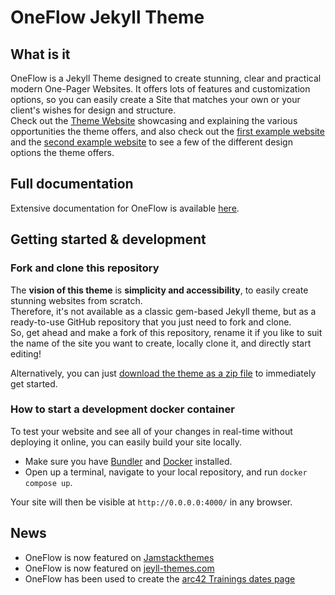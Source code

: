 # OneFlow Jekyll Theme

## What is it
OneFlow is a Jekyll Theme designed to create stunning, clear and practical modern One-Pager Websites. 
It offers lots of features and customization options, so you can easily create a Site that matches your own or your client's wishes for design and structure.  
Check out the [Theme Website](https://oneflow-jekyll-theme.github.io/) showcasing and explaining the various opportunities the theme offers, and also check out the [first example website](https://oneflow-jekyll-theme-example-one.github.io/) and the [second example website](https://oneflow-jekyll-theme-example-two.github.io/) to see a few of the different design options the theme offers.  

## Full documentation
Extensive documentation for OneFlow is available [here](https://perstarke-webdev.de/oneflow-jekyll-theme).

## Getting started & development 

### Fork and clone this repository
The **vision of this theme** is **simplicity and accessibility**, to easily create stunning websites from scratch.  
Therefore, it's not available as a classic gem-based Jekyll theme, but as a ready-to-use GitHub repository that you just need to fork and clone.  
So, get ahead and make a fork of this repository, rename it if you like to suit the name of the site you want to create, locally clone it, and directly start editing!

Alternatively, you can just [download the theme as a zip file](https://oneflow-jekyll-theme.github.io/theme-download/oneflow-jekyll-theme.zip) to immediately get started.

### How to start a development docker container
To test your website and see all of your changes in real-time without deploying it online, you can easily build your site locally.  
- Make sure you have [Bundler](https://bundler.io/) and [Docker](https://www.docker.com/) installed.  
- Open up a terminal, navigate to your local repository, and run ```docker compose up```.

Your site will then be visible at ```http://0.0.0.0:4000/``` in any browser.

## News

- OneFlow is now featured on [Jamstackthemes](https://jamstackthemes.dev/theme/oneflow/)
- OneFlow is now featured on [jeyll-themes.com](https://jekyll-themes.com/perstarke-webdev/oneflow-jekyll-theme/)
- OneFlow has been used to create the [arc42 Trainings dates page](https://trainings.arc42.org/)
